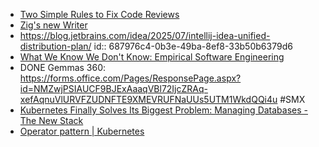 - [Two Simple Rules to Fix Code Reviews](https://serce.me/posts/2025-07-17-two-simple-rules-to-fix-code-reviews)
- [Zig's new Writer](https://www.openmymind.net/Zigs-New-Writer/)
- https://blog.jetbrains.com/idea/2025/07/intellij-idea-unified-distribution-plan/
  id:: 687976c4-0b3e-49ba-8ef8-33b50b6379d6
- [What We Know We Don't Know: Empirical Software Engineering](https://www.hillelwayne.com/talks/ese/ddd/)
- DONE Gemmas 360: https://forms.office.com/Pages/ResponsePage.aspx?id=NMZwjPSIAUCF9BJExAaaqVBl72IjcZRAq-xefAqnuVlURVFZUDNFTE9XMEVRUFNaUUs5UTM1WkdQQi4u #SMX
- [Kubernetes Finally Solves Its Biggest Problem: Managing Databases - The New Stack](https://thenewstack.io/kubernetes-finally-solves-its-biggest-problem-managing-databases/)
- [Operator pattern | Kubernetes](https://kubernetes.io/docs/concepts/extend-kubernetes/operator/)